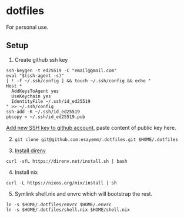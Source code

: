 # dotfiles

For personal use.

## Setup

1. Create github ssh key

```
ssh-keygen -t ed25519 -C "email@gmail.com"
eval "$(ssh-agent -s)"
[ ! -f ~/.ssh/config ] && touch ~/.ssh/config && echo "
Host *
  AddKeysToAgent yes
  UseKeychain yes
  IdentityFile ~/.ssh/id_ed25519
" >> ~/.ssh/config
ssh-add -K ~/.ssh/id_ed25519
pbcopy < ~/.ssh/id_ed25519.pub
```

[Add new SSH key to github account](https://github.com/settings/ssh/new), paste
content of public key here.

2. `git clone git@github.com:esayemm/.dotfiles.git $HOME/.dotfiles`

3. [Install direnv](https://direnv.net/docs/installation.html#from-binary-builds)

```
curl -sfL https://direnv.net/install.sh | bash
```

4. Install nix

```
curl -L https://nixos.org/nix/install | sh
```

5. Symlink shell.nix and envrc which will bootstrap the rest.

```
ln -s $HOME/.dotfiles/envrc $HOME/.envrc
ln -s $HOME/.dotfiles/shell.nix $HOME/shell.nix
```
